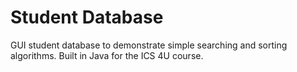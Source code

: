 # Student Database
GUI student database to demonstrate simple searching and sorting algorithms. Built in Java for the ICS 4U course.
